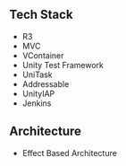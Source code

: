 ## Tech Stack
- R3
- MVC
- VContainer
- Unity Test Framework
- UniTask
- Addressable
- UnityIAP
- Jenkins

## Architecture
- Effect Based Architecture